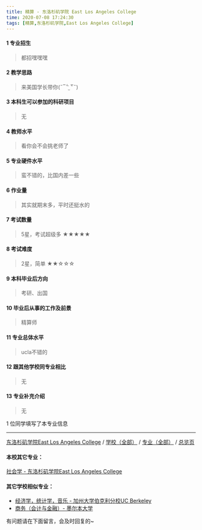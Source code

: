 ```yaml
---
title: 精算 - 东洛杉矶学院 East Los Angeles College
time: 2020-07-08 17:24:30
tags: [精算,东洛杉矶学院,East Los Angeles College]
---
```

#### 1 专业招生
> 都招嘿嘿嘿


#### 2 教学思路
> 来美国学长带你(˶‾᷄ ⁻̫ ‾᷅˵)


#### 3 本科生可以参加的科研项目
>  无


#### 4 教师水平
> 看你会不会挑老师了


#### 5 专业硬件水平
> 蛮不错的，比国内差一些


#### 6 作业量
> 其实就期末多，平时还挺水的


#### 7 考试数量
>5星，考试超级多
★★★★★


#### 8 考试难度
> 2星，简单
★★☆☆☆


#### 9 本科毕业后方向
> 考研、出国


#### 10 毕业后从事的工作及前景
> 精算师


#### 11 专业总体水平
> ucla不错的


#### 12 跟其他学校同专业相比
> 无


#### 13 专业补充介绍
> 无

1 位同学填写了本专业信息
***
[东洛杉矶学院East Los Angeles College](https://univgo.github.io/2020/07/08/东洛杉矶学院East%20Los%20Angeles%20College) / [学校（全部）](https://univgo.github.io/2020/07/09/学校汇总页) / [专业（全部）](https://univgo.github.io/2020/07/09/专业汇总页) / [总览页](https://univgo.github.io/2020/07/09/总览)
#### 本校其它专业：
[社会学 - 东洛杉矶学院East Los Angeles College](https://univgo.github.io/2020/07/08/社会学%20-%20东洛杉矶学院East-Los-Angeles-Community-College) 
#### 其它学校相似专业：
- [经济学，统计学，音乐 - 加州大学伯克利分校UC Berkeley](https://univgo.github.io/2020/07/08/经济学，统计学，音乐%20-%20加州大学伯克利分校UC%20Berkeley) 
- [商务（会计与金融）- 墨尔本大学](https://univgo.github.io/2020/07/08/商务（会计与金融）-%20墨尔本大学) 


有问题请在下面留言，会及时回复的~
